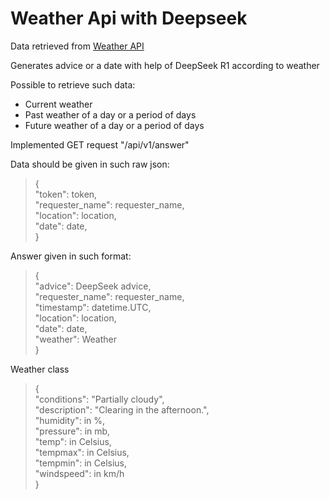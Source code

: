 # Weather Api with Deepseek </h1>

<p>Data retrieved from <a href="https://www.visualcrossing.com/weather-api">Weather API</a></p>
<p>Generates advice or a date with help of DeepSeek R1 according to weather</p>
<p>Possible to retrieve such data:</p>
<ul>
    <li>Current weather</li>
    <li>Past weather of a day or a period of days</li>
    <li>Future weather of a day or a period of days</li>
</ul>

<p>Implemented GET request "/api/v1/answer"</p>
<p>Data should be given in such raw json:</p>

> { <br>
> "token": token, <br>
> "requester_name": requester_name, <br>
> "location": location, <br>
> "date": date, <br>
> }

<p>Answer given in such format:</p>

> { <br>
> "advice": DeepSeek advice, <br>
> "requester_name": requester_name, <br>
> "timestamp": datetime.UTC, <br>
> "location": location, <br>
> "date": date, <br>
> "weather": Weather <br>
> }

<p>Weather class</p>

> { <br>
> "conditions": "Partially cloudy",<br>
> "description": "Clearing in the afternoon.",<br>
> "humidity": in %,<br>
> "pressure": in mb,<br>
> "temp": in Celsius,<br>
> "tempmax": in Celsius,<br>
> "tempmin": in Celsius,<br>
> "windspeed": in km/h<br>
> }